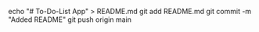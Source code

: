 echo "# To-Do-List App" > README.md
git add README.md
git commit -m "Added README"
git push origin main
